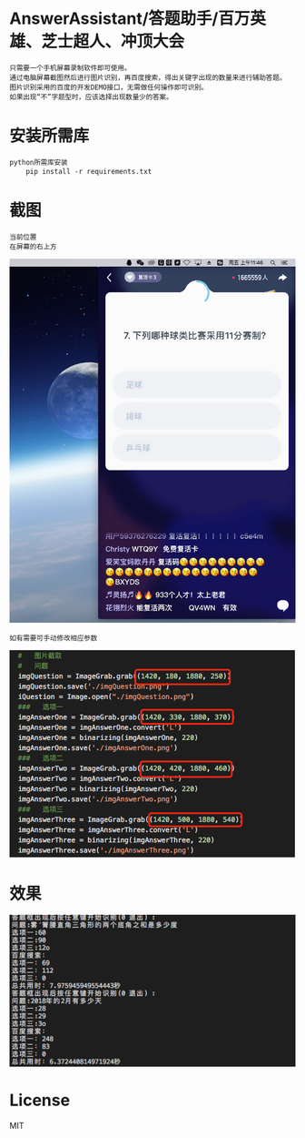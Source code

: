 # AnswerAssistant/答题助手/百万英雄、芝士超人、冲顶大会

    只需要一个手机屏幕录制软件即可使用。
    通过电脑屏幕截图然后进行图片识别，再百度搜索，得出关键字出现的数量来进行辅助答题。
    图片识别采用的百度的开发DEMO接口，无需做任何操作即可识别。
    如果出现“不”字题型时，应该选择出现数量少的答案。

# 安装所需库

    python所需库安装
        pip install -r requirements.txt

# 截图

    当前位置
    在屏幕的右上方
![截图](./1.png)

    如有需要可手动修改相应参数
![截图](./2.png)

# 效果

![截图](./3.png)

# License

MIT